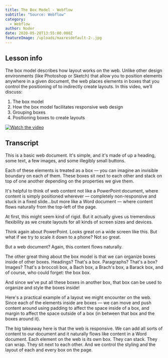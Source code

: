 ```yaml
---
title: The Box Model - Webflow
subtitle: "Source: Webflow"
category:
  - Webflow
author: Noder
date: 2020-05-28T13:55:00.000Z
featureImage: /uploads/maxresdefault-2-.jpg
---
```

## Lesson info

The box model describes how layout works on the web. Unlike other design environments (like Photoshop or Sketch) that allow you to position elements anywhere in a given document, the web places elements in boxes that you control the positioning of to indirectly create layouts. In this video, we’ll discuss:

1. The box model
2. How the box model facilitates responsive web design
3. Grouping boxes
4. Positioning boxes to create layouts



[![Watch the video](https://i.ibb.co/f4nVsKR/Start-tutorial-perfect.png)](https://youtube.com/embed/MrAnu4zdjjY)

## Transcript



This is a basic web document. It's simple, and it's made of up a heading, some text, a few images, and some illegibly small buttons.

Each of these elements is treated as a box — you can imagine an invisible boundary on each of them. These boxes sit next to each other and stack on top of one another depending on the properties we give them.

It's helpful to think of web content not like a PowerPoint document, where content is simply positioned wherever — completely non-responsive and stuck in a fixed slide...but more like a Word document — where content flows naturally from the top-left of the page.

At first, this might seem kind of rigid. But it actually gives us tremendous flexibility as we create layouts for all kinds of screen sizes and devices.

Think again about PowerPoint. Looks great on a wide screen like this. But what if we try to scale it down to a phone? Not so great.

But a web document? Again, this content flows naturally.

The other great thing about the box model is that we can organize boxes inside of other boxes. Headings? That's a box. Paragraphs? That's a box? Images? That's a broccoli box, a Bach box, a Brach's box, a Barack box, and of course, who could forget: the box box.

And since we've put all these boxes in another box, that box can be used to organize and style the boxes inside!

Here's a practical example of a layout we might encounter on the web. Since each of the elements inside are boxes — we can move and push content around using padding to affect the space inside of a box, and margin to affect the space outside of a box (in between that box and the boxes around it).

The big takeaway here is that the web is responsive. We can add all sorts of content to our document and it naturally flows like content in a Word document. Each element on the web is its own box. They can stack. They can wrap. They sit next to each other. And we control the styling and the layout of each and every box on the page.
